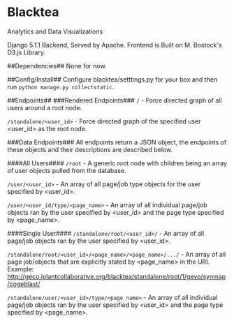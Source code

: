 Blacktea
========

Analytics and Data Visualizations

Django 5.1.1 Backend, Served by Apache. Frontend is Built on M. Bostock's D3.js Library.

##Dependencies##
None for now.

##Config/Install##
Configure blacktea/setttings.py for your box and then run `python manage.py collectstatic`.

##Endpoints##
###Rendered Endpoints###
`/` - Force directed graph of all users around a root node.

`/standalone/<user_id>` - Force directed graph of the specified user <user_id> as the root node.

###Data Endpoints###
All endpoints return a JSON object, the endpoints of these objects and their descriptions are described below.

####All Users####
`/root` - A generic root node with children being an array of user objects pulled from the database.

`/user/<user_id>` - An array of all page/job type objects for the user specified by <user_id>.

`/user/<user_id/type/<page_name>` - An array of all individual page/job objects ran by the user specified by <user_id> and the page type specified by <page_name>.

####Single User####
`/standalone/root/<user_id>/` - An array of all page/job objects ran by the user specified by <user_id>.

`/standalone/root/<user_id>/<page_name>/<page_name>/.../` - An array of all page job/objects that are explicitly stated by <page_name> in the URI. Example: http://geco.iplantcollaborative.org/blacktea/standalone/root/1/gevo/synmap/cogeblast/

`/standalone/user/<user_id>/type/<page_name>` - An array of all individual page/job objects ran by the user specified by <user_id> and the page type specified by <page_name>.
